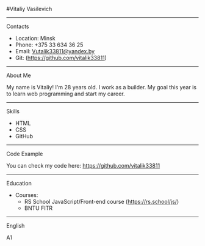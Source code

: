 #Vitaliy Vasilevich

***

Contacts

* Location: Minsk
* Phone: +375 33 634 36 25
* Email: Vutalik33811@yandex.by
* Git: (https://github.com/vitalik33811)

***

About Me

My name is Vitaliy! I'm 28 years old. I work as a builder. My goal this year is to learn web programming and start my career. 
***

Skills

* HTML
* CSS
* GitHub

***

Code Example

You can check my code here:
https://github.com/vitalik33811


***

Education

* Courses:
    * RS School JavaScript/Front-end course (https://rs.school/js/)
    * BNTU FITR

***

English

A1